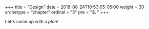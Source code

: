 +++
title = "Design"
date = 2018-08-24T10:53:05-05:00
weight = 30
archetype = "chapter"
ordinal = "3"
pre = "<b>3. </b>"
+++


Let's come up with a _plan_!